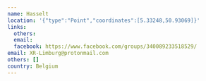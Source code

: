 ```yaml
---
name: Hasselt
location: '{"type":"Point","coordinates":[5.33248,50.93069]}'
links:
  others: 
  email: 
  facebook: https://www.facebook.com/groups/340089233518529/
email: XR-Limburg@protonmail.com
others: []
country: Belgium
---
```

